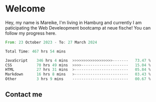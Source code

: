 # Welcome

Hey, my name is Mareike, I'm living in Hamburg and currently I am paticipating the Web Develeopment bootcamp at neue fische!
You can follow my progress here.

<!--START_SECTION:waka-->

```rust
From: 23 October 2023 - To: 27 March 2024

Total Time: 467 hrs 54 mins

JavaScript    346 hrs 4 mins  >>>>>>>>>>>>>>>>>>-------   73.47 %
CSS           70 hrs 49 mins  >>>>---------------------   15.04 %
HTML          27 hrs 31 mins  >------------------------   05.84 %
Markdown      16 hrs 8 mins   >------------------------   03.43 %
Other         3 hrs 9 mins    -------------------------   00.67 %
```

<!--END_SECTION:waka-->

## Contact me



